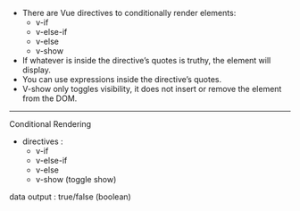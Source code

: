 - There are Vue directives to conditionally render elements:
  - v-if
  - v-else-if
  - v-else
  - v-show
- If whatever is inside the directive’s quotes is truthy, the element will display.
- You can use expressions inside the directive’s quotes.
- V-show only toggles visibility, it does not insert or remove the element from the DOM.

---
Conditional Rendering
- directives : 
  - v-if
  - v-else-if
  - v-else
  - v-show (toggle show)

data output : true/false (boolean)
